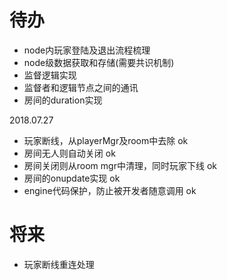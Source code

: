 # 待办
- node内玩家登陆及退出流程梳理
- node级数据获取和存储(需要共识机制)
- 监督逻辑实现
- 监督者和逻辑节点之间的通讯
- 房间的duration实现

2018.07.27
- 玩家断线，从playerMgr及room中去除 ok
- 房间无人则自动关闭 ok
- 房间关闭则从room mgr中清理，同时玩家下线 ok
- 房间的onupdate实现 ok
- engine代码保护，防止被开发者随意调用 ok

# 将来
- 玩家断线重连处理